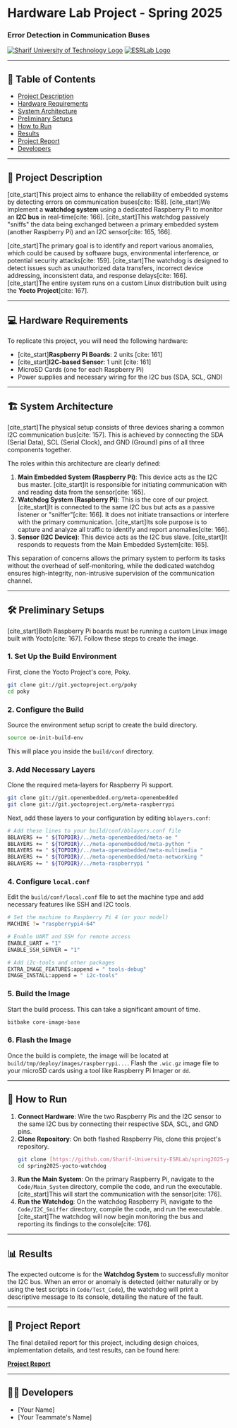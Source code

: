 # Hardware Lab Project - Spring 2025
### Error Detection in Communication Buses

[![Sharif University of Technology Logo](https://img.shields.io/badge/Sharif_University_of_Technology-blue)](https://www.sharif.edu/)
[![ESRLab Logo](https://img.shields.io/badge/Embedded_System_Research_Lab-red)](https://esrlab.ce.sharif.edu/)

---

## 📖 Table of Contents
* [Project Description](#-project-description)
* [Hardware Requirements](#-hardware-requirements)
* [System Architecture](#-system-architecture)
* [Preliminary Setups](#-preliminary-setups)
* [How to Run](#-how-to-run)
* [Results](#-results)
* [Project Report](#-project-report)
* [Developers](#-developers)

---

## 📝 Project Description

[cite_start]This project aims to enhance the reliability of embedded systems by detecting errors on communication buses[cite: 158]. [cite_start]We implement a **watchdog system** using a dedicated Raspberry Pi to monitor an **I2C bus** in real-time[cite: 166]. [cite_start]This watchdog passively "sniffs" the data being exchanged between a primary embedded system (another Raspberry Pi) and an I2C sensor[cite: 165, 166].

[cite_start]The primary goal is to identify and report various anomalies, which could be caused by software bugs, environmental interference, or potential security attacks[cite: 159]. [cite_start]The watchdog is designed to detect issues such as unauthorized data transfers, incorrect device addressing, inconsistent data, and response delays[cite: 166]. [cite_start]The entire system runs on a custom Linux distribution built using the **Yocto Project**[cite: 167].

---

## 💻 Hardware Requirements

To replicate this project, you will need the following hardware:
* [cite_start]**Raspberry Pi Boards**: 2 units [cite: 161]
* [cite_start]**I2C-based Sensor**: 1 unit [cite: 161]
* MicroSD Cards (one for each Raspberry Pi)
* Power supplies and necessary wiring for the I2C bus (SDA, SCL, GND)

---

## 🏗️ System Architecture

[cite_start]The physical setup consists of three devices sharing a common I2C communication bus[cite: 157]. This is achieved by connecting the SDA (Serial Data), SCL (Serial Clock), and GND (Ground) pins of all three components together.

The roles within this architecture are clearly defined:

1.  **Main Embedded System (Raspberry Pi)**: This device acts as the I2C bus master. [cite_start]It is responsible for initiating communication with and reading data from the sensor[cite: 165].
2.  **Watchdog System (Raspberry Pi)**: This is the core of our project. [cite_start]It is connected to the same I2C bus but acts as a passive listener or "sniffer"[cite: 166]. It does not initiate transactions or interfere with the primary communication. [cite_start]Its sole purpose is to capture and analyze all traffic to identify and report anomalies[cite: 166].
3.  **Sensor (I2C Device)**: This device acts as the I2C bus slave. [cite_start]It responds to requests from the Main Embedded System[cite: 165].

This separation of concerns allows the primary system to perform its tasks without the overhead of self-monitoring, while the dedicated watchdog ensures high-integrity, non-intrusive supervision of the communication channel.

---

## 🛠️ Preliminary Setups

[cite_start]Both Raspberry Pi boards must be running a custom Linux image built with Yocto[cite: 167]. Follow these steps to create the image.

### 1. Set Up the Build Environment
First, clone the Yocto Project's core, Poky.

```bash
git clone git://git.yoctoproject.org/poky
cd poky
```

### 2. Configure the Build
Source the environment setup script to create the build directory.

```bash
source oe-init-build-env
```
This will place you inside the `build/conf` directory.

### 3. Add Necessary Layers
Clone the required meta-layers for Raspberry Pi support.

```bash
git clone git://git.openembedded.org/meta-openembedded
git clone git://git.yoctoproject.org/meta-raspberrypi
```

Next, add these layers to your configuration by editing `bblayers.conf`:

```bash
# Add these lines to your build/conf/bblayers.conf file
BBLAYERS += " ${TOPDIR}/../meta-openembedded/meta-oe "
BBLAYERS += " ${TOPDIR}/../meta-openembedded/meta-python "
BBLAYERS += " ${TOPDIR}/../meta-openembedded/meta-multimedia "
BBLAYERS += " ${TOPDIR}/../meta-openembedded/meta-networking "
BBLAYERS += " ${TOPDIR}/../meta-raspberrypi "
```

### 4. Configure `local.conf`
Edit the `build/conf/local.conf` file to set the machine type and add necessary features like SSH and I2C tools.

```bash
# Set the machine to Raspberry Pi 4 (or your model)
MACHINE ?= "raspberrypi4-64"

# Enable UART and SSH for remote access
ENABLE_UART = "1"
ENABLE_SSH_SERVER = "1"

# Add i2c-tools and other packages
EXTRA_IMAGE_FEATURES:append = " tools-debug"
IMAGE_INSTALL:append = " i2c-tools"
```

### 5. Build the Image
Start the build process. This can take a significant amount of time.

```bash
bitbake core-image-base
```

### 6. Flash the Image
Once the build is complete, the image will be located at `build/tmp/deploy/images/raspberrypi...`. Flash the `.wic.gz` image file to your microSD cards using a tool like Raspberry Pi Imager or `dd`.

---

## 🚀 How to Run

1.  **Connect Hardware**: Wire the two Raspberry Pis and the I2C sensor to the same I2C bus by connecting their respective SDA, SCL, and GND pins.
2.  **Clone Repository**: On both flashed Raspberry Pis, clone this project's repository.
    ```bash
    git clone [https://github.com/Sharif-University-ESRLab/spring2025-yocto-watchdog.git](https://github.com/Sharif-University-ESRLab/spring2025-yocto-watchdog.git)
    cd spring2025-yocto-watchdog
    ```
3.  **Run the Main System**: On the primary Raspberry Pi, navigate to the `Code/Main_System` directory, compile the code, and run the executable. [cite_start]This will start the communication with the sensor[cite: 176].
4.  **Run the Watchdog**: On the watchdog Raspberry Pi, navigate to the `Code/I2C_Sniffer` directory, compile the code, and run the executable. [cite_start]The watchdog will now begin monitoring the bus and reporting its findings to the console[cite: 176].

---

## 📊 Results

The expected outcome is for the **Watchdog System** to successfully monitor the I2C bus. When an error or anomaly is detected (either naturally or by using the test scripts in `Code/Test_Code`), the watchdog will print a descriptive message to its console, detailing the nature of the fault.

---

## 📜 Project Report

The final detailed report for this project, including design choices, implementation details, and test results, can be found here:

**[Project Report](./Report.pdf)**

---

## 🧑‍💻 Developers

* [Your Name]
* [Your Teammate's Name]
